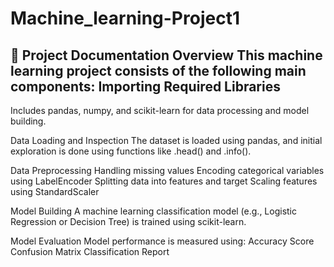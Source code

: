 # Machine_learning-Project1

📝 Project Documentation Overview
This machine learning project consists of the following main components:
Importing Required Libraries
-----------------------------
Includes pandas, numpy, and scikit-learn for data processing and model building.

Data Loading and Inspection
The dataset is loaded using pandas, and initial exploration is done using functions like .head() and .info().

Data Preprocessing
Handling missing values
Encoding categorical variables using LabelEncoder
Splitting data into features and target
Scaling features using StandardScaler

Model Building
A machine learning classification model (e.g., Logistic Regression or Decision Tree) is trained using scikit-learn.

Model Evaluation
Model performance is measured using:
Accuracy Score
Confusion Matrix
Classification Report

